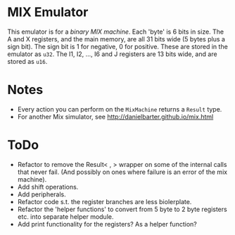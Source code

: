 MIX Emulator
============

This emulator is for a *binary MIX machine*. Each 'byte' is 6 bits in size.
The A and X registers, and the main memory, are all 31 bits wide (5 bytes plus a sign bit).
The sign bit is 1 for negative, 0 for positive.
These are stored in the emulator as `u32`.
The I1, I2, ..., I6 and J registers are 13 bits wide, and are stored as `u16`.

# Notes

* Every action you can perform on the `MixMachine` returns a `Result` type.
* For another Mix simulator, see http://danielbarter.github.io/mix.html

# ToDo

* Refactor to remove the Result< , > wrapper on some of the internal calls that never fail.
 (And possibly on ones where failure is an error of the mix machine).
* Add shift operations.
* Add peripherals.
* Refactor code s.t. the register branches are less biolerplate.
* Refactor the 'helper functions' to convert from 5 byte to 2 byte registers etc. into separate helper module.
* Add print functionality for the registers? As a helper function?
